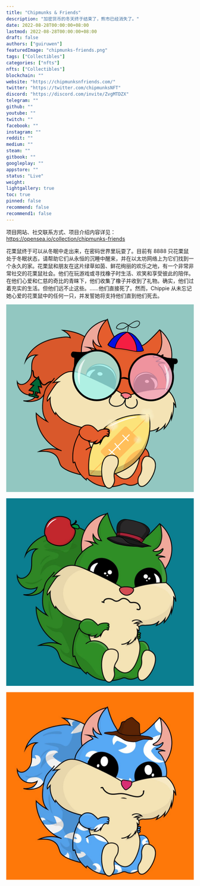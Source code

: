 ```yaml
---
title: "Chipmunks & Friends"
description: "加密货币的冬天终于结束了，熊市已经消失了。"
date: 2022-08-28T00:00:00+08:00
lastmod: 2022-08-28T00:00:00+08:00
draft: false
authors: ["guiruwen"]
featuredImage: "chipmunks-friends.png"
tags: ["Collectibles"]
categories: ["nfts"]
nfts: ["Collectibles"]
blockchain: ""
website: "https://chipmunksnfriends.com/"
twitter: "https://twitter.com/chipmunksNFT"
discord: "https://discord.com/invite/ZvgMTDZX"
telegram: ""
github: ""
youtube: ""
twitch: ""
facebook: ""
instagram: ""
reddit: ""
medium: ""
steam: ""
gitbook: ""
googleplay: ""
appstore: ""
status: "Live"
weight: 
lightgallery: true
toc: true
pinned: false
recommend: false
recommend1: false
---
```

项目网站、社交联系方式、项目介绍内容详见：https://opensea.io/collection/chipmunks-friends

 花栗鼠终于可以从冬眠中走出来，在密码世界里玩耍了。目前有 8888 只花栗鼠处于冬眠状态，请帮助它们从永恒的沉睡中醒来，并在以太坊网络上为它们找到一个永久的家。花栗鼠和朋友在这片绿草如茵、鲜花绚丽的欢乐之地，有一个非常非常社交的花栗鼠社会。他们在玩游戏或寻找橡子时生活、欢笑和享受彼此的陪伴。在他们心爱和仁慈的奇比的青睐下，他们收集了橡子并收到了礼物。确实，他们过着充实的生活。但他们远不止这些。……他们直接死了。然而，Chippie 从未忘记她心爱的花栗鼠中的任何一只，并发誓她将支持他们直到他们死去。



![nft](01.png)

![nft](02.jpg)

![nft](03.jpg)